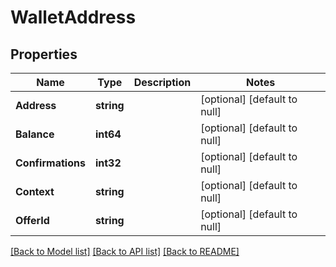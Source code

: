 # WalletAddress

## Properties
Name | Type | Description | Notes
------------ | ------------- | ------------- | -------------
**Address** | **string** |  | [optional] [default to null]
**Balance** | **int64** |  | [optional] [default to null]
**Confirmations** | **int32** |  | [optional] [default to null]
**Context** | **string** |  | [optional] [default to null]
**OfferId** | **string** |  | [optional] [default to null]

[[Back to Model list]](../README.md#documentation-for-models) [[Back to API list]](../README.md#documentation-for-api-endpoints) [[Back to README]](../README.md)


